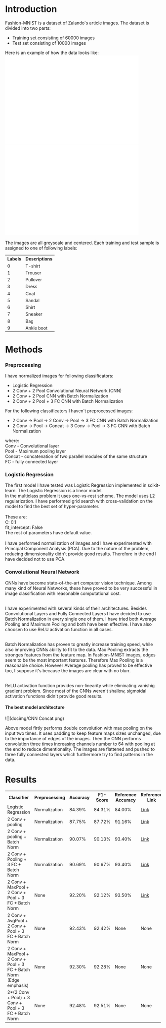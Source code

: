 # Introduction
Fashion-MNIST is a dataset of Zalando's article images. The dataset is divided into two parts:
- Training set consisting of 60000 images
- Test set consisting of 10000 images

<a/>

Here is an example of how the data looks like:
![](docimg/classes_single_exampels.png)
![](docimg/single_class_exampels.png)

The images are all greyscale and centered. Each training and test sample is assigned to one of following labels:<br>
<table>
 <tr>
  <th>Labels</th>
  <th>Descriptions</th>
 </tr>
 
 <tr>
  <td>0</td>
  <td>T-shirt</td>
 </tr>
 
 <tr>
  <td>1</td>
  <td>Trouser</td>
 </tr>
 
 <tr>
  <td>2</td>
  <td>Pullover</td>
 </tr>
 
 <tr>
  <td>3</td>
  <td>Dress</td>
 </tr>
 
 <tr>
  <td>4</td>
  <td>Coat</td>
 </tr>
 
 <tr>
  <td>5</td>
  <td>Sandal</td>
 </tr>
 
 <tr>
  <td>6</td>
  <td>Shirt</td>
 </tr>
 
 <tr>
  <td>7</td>
  <td>Sneaker</td>
 </tr>
 
 <tr>
  <td>8</td>
  <td>Bag</td>
 </tr>
 
 <tr>
  <td>9</td>
  <td>Ankle boot</td>
 </tr>
</table>

# Methods
### Preprocessing
I have normalized images for following classificators:
- Logistic Regression
- 2 Conv + 2 Pool Convolutional Neural Network (CNN)
- 2 Conv + 2 Pool CNN with Batch Normalization
- 2 Conv + 2 Pool + 3 FC CNN with Batch Normalization

For the following classificators I haven't preprocessed images:
- 2 Conv -> Pool -> 2 Conv -> Pool -> 3 FC CNN with Batch Normalization
- 2 Conv -> Pool -> Concat -> 3 Conv -> Pool -> 3 FC CNN with Batch Normalization

where:<br>
Conv - Convolutional layer<br>
Pool - Maximum pooling layer<br>
Concat - concatenation of two parallel modules of the same structure<br>
FC - fully connected layer<br>

### Logistic Regression<br>
The first model I have tested was Logistic Regression implemented in scikit-learn. The Logistic Regression is a linear model.<br>
In the multiclass problem it uses one-vs-rest scheme. The model uses L2 regularization. I have performed grid search with cross-validation on the model
to find the best set of hyper-parameter.<br><br>
These are:<br>
C: 0.1<br>
fit_intercept: False<br>
The rest of parameters have default value.<br><br>
I have performed normalization of images and I have experimented with Principal Component Analysis (PCA). Due to the nature of the problem,
reducing dimensionality didn't provide good results. Therefore in the end I have decided not to use PCA.<br>

### Convolutional Neural Network<br>
CNNs have become state-of-the-art computer vision technique. Among many kind of Neural Networks, these have proved to be very successful in image classification
with reasonable computational cost.<br><br>

I have experimented with several kinds of their architectures. Besides Convolutional Layers and Fully Connected Layers I have decided to use
Batch Normalization in every single one of them. I have tried both Average Pooling and Maximum Pooling and both have been effective.
I have also choosen to use ReLU activation function in all cases.<br><br> 

Batch Normalization has proven to greatly increase training speed, while also improving CNNs ability to fit to the data.
Max Pooling extracts the stronges features from the feature map. In Fashion-MNIST images, edges seem to be the most important features.
Therefore Max Pooling is a reasonable choice. However Average pooling has proved to be effective too, I suppose it's because the images are clear with no blurr.<br><br>

ReLU activation function provides non-linearity while eliminating vanishig gradient problem. Since most of the CNNs weren't shallow, sigmoidal activation functions
didn't provide good results.<br>

#### The best model architecture

![](docimg/CNN Concat.png)

Above model firtly performs double convolution with max pooling on the input two times. It uses padding to keep feature maps sizes unchanged, 
due to the importance of edges of the images. Then the CNN performs convolution three times increasing channels number to 64 with pooling at the end to reduce dimentionality.
The images are flattened and pushed to three fully connected layers which furthermore try to find patterns in the data.

# Results
<table>
 <tr>
  <th>Classifier</th>
  <th>Preprocessing</th>
  <th>Accuracy</th>
  <th>F1-Score</th>
  <th>Reference Accuracy</th>
  <th>Reference Link</th>
 </tr>
 <tr>
  <td>Logistic Regression</td>
  <td>Normalization</td>
  <td>84.39%</td>
  <td>84.31%</td>
  <td>84.00%</td>
  <td><a href="http://fashion-mnist.s3-website.eu-central-1.amazonaws.com">Link</a></td>
 </tr>
 <tr>
  <td>2 Conv + pooling</td>
  <td>Normalization</td>
  <td>87.75%</td>
  <td>87.72%</td>
  <td>91.16%</td>
  <td><a href="https://github.com/zalandoresearch/fashion-mnist/blob/master/benchmark/convnet.py">Link</a></td>
 </tr>
 <tr>
  <td>2 Conv + pooling + Batch Norm</td>
  <td>Normalization</td>
  <td>90.07%</td>
  <td>90.13%</td>
  <td>93.40%</td>
  <td><a href="https://github.com/khanguyen1207/My-Machine-Learning-Corner/blob/master/Zalando%20MNIST/fashion.ipynb">Link</a></td>
 </tr>
 <tr>
  <td>2 Conv + Pooling + 3 FC + Batch Norm</td>
  <td>Normalization</td>
  <td>90.69%</td>
  <td>90.67%</td>
  <td>93.40%</td>
  <td><a href="https://github.com/cmasch/zalando-fashion-mnist">Link</a></td>
 </tr>
 <tr>
  <td>2 Conv + MaxPool + 2 Conv + Pool + 3 FC + Batch Norm</td>
  <td>None</td>
  <td>92.20%</td>
  <td>92.12%</td>
  <td>93.50%</td>
  <td><a href="https://github.com/QuantumLiu/fashion-mnist-demo-by-Keras">Link</a></td>
 </tr>
 <tr>
  <td>2 Conv + AvgPool + 2 Conv + Pool + 3 FC + Batch Norm</td>
  <td>None</td>
  <td>92.43%</td>
  <td>92.42%</td>
  <td>None</td>
  <td>None</td>
 </tr>
 <tr>
  <td>2 Conv + MaxPool + 2 Conv + Pool + 3 FC + Batch Norm (Edge emphasis)</td>
  <td>None</td>
  <td>92.30%</td>
  <td>92.28%</td>
  <td>None</td>
  <td>None</td>
 </tr>
 <tr>
  <td>2*(2 Conv + Pool) + 3 Conv + Pool + 3 FC + Batch Norm</td>
  <td>None</td>
  <td>92.48%</td>
  <td>92.51%</td>
  <td>None</td>
  <td>None</td>
 </tr>
</table>
